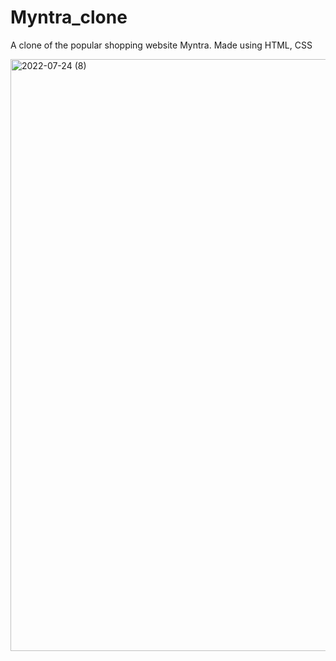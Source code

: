 # Myntra_clone
A clone of the popular shopping website Myntra. Made using HTML, CSS

<img width="947" alt="2022-07-24 (8)" src="https://user-images.githubusercontent.com/76524120/180644580-1f0598d8-b60d-471a-9b81-6fd8460e406c.png">
